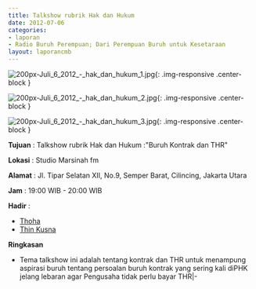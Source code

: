 ```yaml
---
title: Talkshow rubrik Hak dan Hukum
date: 2012-07-06
categories:
- laporan
- Radio Buruh Perempuan; Dari Perempuan Buruh untuk Kesetaraan
layout: laporancmb
---
```



![200px-Juli_6_2012_-_hak_dan_hukum_1.jpg](/uploads/200px-Juli_6_2012_-_hak_dan_hukum_1.jpg){: .img-responsive .center-block }

![200px-Juli_6_2012_-_hak_dan_hukum_2.jpg](/uploads/200px-Juli_6_2012_-_hak_dan_hukum_2.jpg){: .img-responsive .center-block }

![200px-Juli_6_2012_-_hak_dan_hukum_3.jpg](/uploads/200px-Juli_6_2012_-_hak_dan_hukum_3.jpg){: .img-responsive .center-block }


**Tujuan** : Talkshow rubrik Hak dan Hukum :"Buruh Kontrak dan THR" 

**Lokasi** : Studio Marsinah fm 

**Alamat** : Jl. Tipar Selatan XII, No.9, Semper Barat, Cilincing, Jakarta Utara 

**Jam** : 19:00 WIB - 20:00 WIB 

**Hadir** :
* [Thoha](http://wiki.ciptamedia.org/wiki/Thoha)
* [Thin Kusna](http://wiki.ciptamedia.org/wiki/Thin_Kusna)

**Ringkasan**  
* Tema talkshow ini adalah tentang kontrak dan THR untuk menampung aspirasi buruh tentang persoalan buruh kontrak yang sering kali diPHK jelang lebaran agar Pengusaha tidak perlu bayar THR|-
